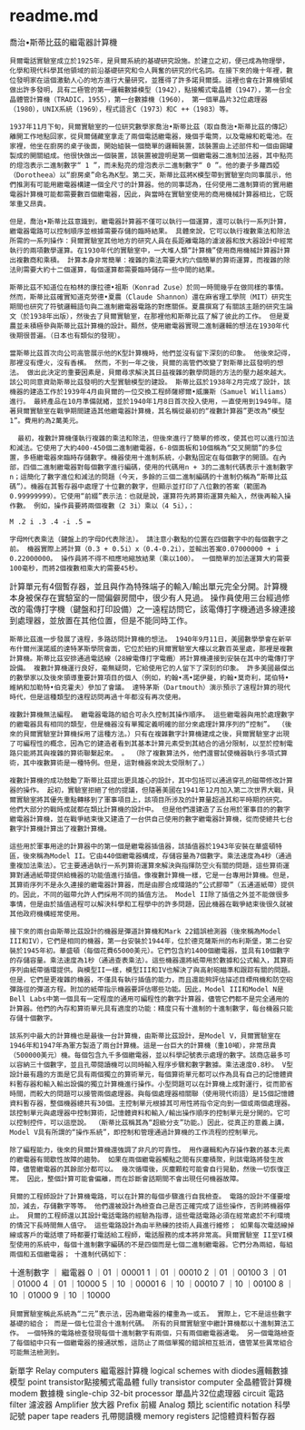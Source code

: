 # readme.md

喬治•斯蒂比茲的繼電器計算機
    
    貝爾電話實驗室成立於1925年，是貝爾系統的基礎研究設施。於建立之初，便已成為物理學，化學和現代科學其他領域的前沿基礎研究和令人興奮的研究的代名詞。在接下來的幾十年裡，數位發明家在這個激動人心的地方進行大量研究，並獲得了許多諾貝爾獎。這裡也會在計算機領域做出許多發明，具有二極管的第一邏輯數據模型（1942），點接觸式電晶體（1947），第一台全晶體管計算機（TRADIC，1955），第一台數據機（1960）， 第一個單晶片32位處理器（1980），UNIX系統（1969），程式語言C（1973）和C ++（1983）等。
    
    1937年11月下旬，貝爾實驗室的一位研究數學家喬治•斯蒂比茲（取自喬治•斯蒂比茲的傳記）離開工作地點回家，從貝爾儲藏室拿走了兩個電話繼電器，幾個手電筒，以及電線和乾電池。在家裡，他坐在廚房的桌子後面，開始組裝一個簡單的邏輯裝置，該裝置由上述部件和一個由錫罐製成的開關組成。他很快做出一個裝置，該裝置被證明是第一個繼電器二進制加法器，其中點亮的燈泡表示二進制數字“ 1 ”，而未點亮的燈泡表示二進制數字“ 0 ”。他的妻子多蘿西婭（Dorotheea）以“廚房桌”命名為K型。第二天，斯蒂比茲將K模型帶到實驗室向同事展示，他們推測有可能用繼電器構建一個全尺寸的計算器。他的同事認為，任何使用二進制算術的實用繼電器計算機可能都需要數百個繼電器，因此，與當時在實驗室使用的商用機械計算器相比，它既笨重又昂貴。
	
	但是，喬治•斯蒂比茲意識到，繼電器計算器不僅可以執行一個運算，還可以執行一系列計算，繼電器電路可以控制順序並根據需要存儲的臨時結果。 具體來說，它可以執行複數乘法和除法所需的一系列操作：貝爾實驗室其他地方的研究人員在長距離電路的濾波器和放大器設計中經常執行的兩項數學運算。在1930年代的實驗室中，一大堆人類“計算機”使用商用機械計算器計算出複數商和乘積。 計算本身非常簡單：複雜的乘法需要大約六個簡單的算術運算，而複雜的除法則需要大約十二個運算，每個運算都需要臨時儲存一些中間的結果。
	
	斯蒂比茲不知道位在柏林的康拉德•祖斯（Konrad Zuse）於同一時間幾乎在做同樣的事情。 然而，斯蒂比茲確實知道克勞德•夏農（Claude Shannon）還在麻省理工學院（MIT）研究生期間也研究了符號邏輯語句與二進制繼電器電路的對應關係。夏農撰寫了有關該主題的研究生論文（於1938年出版），然後去了貝爾實驗室，在那裡他和斯蒂比茲了解了彼此的工作。 但是夏農並未積極參與斯蒂比茲計算機的設計。顯然，使用繼電器實現二進制邏輯的想法在1930年代後期很普遍。（日本也有類似的發現）。
    
    當斯蒂比茲首次向公司高管展示他的K型計算機時，他們並沒有留下深刻的印象。 他後來記得，那裡沒有煙火，沒有香檳。 然而，不到一年之後，貝爾的高管們改變了對斯蒂比茲發明的想法。 做出此決定的重要因素是，貝爾尋求解決其日益複雜的數學問題的方法的壓力越來越大。 該公司同意資助斯蒂比茲發明的大型實驗模型的建設。 斯蒂比茲於1938年2月完成了設計，該機器的建造工作於1939年4月由貝爾的一位交換工程師薩繆爾•威廉斯（Samuel Williams）進行。 最終產品在10月準備就緒，並於1940年1月8日首次投入使用，一直使用到1949年。隨著貝爾實驗室在戰爭期間建造其他繼電器計算機，其名稱從最初的“複數計算器”更改為“模型1”。費用約為2萬美元。
	  
	  最初，複數計算機僅執行複雜的乘法和除法，但後來進行了簡單的修改，使其也可以進行加法和減法。它使用了大約400-450個二進制繼電器，6-8個面板和10個稱為“交叉開關”的多位置，多極繼電器來臨時存儲數字。機器使用十進制系統，小數點固定在每個數字的開頭。在內部，四個二進制繼電器對每個數字進行編碼，使用的代碼用n + 3的二進制代碼表示十進制數字n；這簡化了數字進位和減法的問題（今天，多餘的三個二進制編碼的十進制仍稱為“斯蒂比茲碼”）。機器在其暫存器中處理了十位數的數字，但顯示並打印了八位數的答案（範圍為0.99999999）。它使用“前綴”表示法：也就是說，運算符先將算術運算先輸入，然後再輸入操作數。 例如，操作員要將兩個複數（2 3i）乘以（4 5i），：
    
    M .2 i .3 .4 -i .5 =
    
    字母M代表乘法（鍵盤上的字母D代表除法）。 請注意小數點的位置在四個數字中的每個數字之前。 機器實際上將計算（0.3 + 0.5i）x（0.4-0.2i），並輸出答案0.07000000 + i 0.22000000。 操作員將不得不相應地縮放結果（乘以100）。 一個簡單的加法運算大約需要100毫秒，而將2個複數相乘大約需要45秒。
計算單元有4個暫存器，並且與作為特殊端子的輸入/輸出單元完全分開。計算機本身被保存在實驗室的一間偏僻房間中，很少有人見過。 操作員使用三台經過修改的電傳打字機（鍵盤和打印設備）之一遠程訪問它，該電傳打字機通過多線連接到處理器，並放置在其他位置，但是不能同時工作。
	
	斯蒂比茲進一步發展了遠程，多路訪問計算機的想法。 1940年9月11日，美國數學學會在新罕布什爾州漢諾威的達特茅斯學院會面，它位於紐約貝爾實驗室大樓以北數百英里處，那裡是複數計算機。斯蒂比茲安排通過電話線（28線電傳打字電纜）將計算機連接到安裝在其中的電傳打字設備。 複數計算機運行良好，毫無疑問，它給使用它的人留下了深刻的印象。 許多美國最傑出的數學家以及後來領導重要計算項目的個人（例如，約翰•馮•諾伊曼，約翰•莫奇利，諾伯特•維納和加勒特•伯克霍夫）參加了會議。 達特茅斯（Dartmouth）演示預示了遠程計算的現代時代，但是這種類型的遠程訪問再過十年都沒有再次使用。
    
    複數計算機無法編程。 繼電器電路的組合可永久控制其操作順序。 這些繼電器與用於處理數字的繼電器具有相同的類型，但是機器沒有單獨定義明確的部分來處理計算序列的“控制”。 （後來的貝爾實驗室計算機採用了這種方法。）只有在複雜數字計算機建成之後，貝爾實驗室才出現了可編程性的概念，因為它的建造者看到其基本計算元素受到其結合的過分限制，以至於控制電路只能將其與複雜的算術聯繫起來。 。 （除了複數算法外，他們還嘗試使機器執行多項式算術，其中複數算術是一種特例。但是，這對機器來說太受限制了。）
    
    複數計算機的成功鼓勵了斯蒂比茲提出更具雄心的設計，其中包括可以通過穿孔的磁帶修改計算器的操作。 起初，實驗室拒絕了他的提議，但隨著美國在1941年12月加入第二次世界大戰，貝爾實驗室將其優先重點轉移到了軍事項目上，該項目所涉及的計算量超過其和平時期的研究。 他們大部分的戰時成就都在類比計算機的設計中。 但是他們還建造了五台用於軍事目的的數字繼電器計算機，並在戰爭結束後又建造了一台供自己使用的數字繼電器計算機，從而使總共七台數字計算機計算出了複數計算機。
    
    這些用於軍事用途的計算器中的第一個是繼電器插值器，該插值器於1943年安裝在華盛頓特區，後來稱為Model II。它由440個繼電器構成，存儲容量為7個數字。乘法速度為4秒（通過重複加法乘法）。它主要通過執行一系列算術運算來解決與指揮防空火有關的問題，這些算術運算對通過紙帶提供給機器的功能值進行插值。像複數計算機一樣，它是一台專用計算機。但是，其算術序列不是永久連接的繼電器計算器，而是由膠合成環路的“公式膠帶”（五通道紙帶）提供的。因此，不同的磁帶允許人們採用不同的插值方法。 Model II除了插值之外並不能做很多事情，但是由於插值過程可以解決科學和工程學中的許多問題，因此機器在戰爭結束後很久就被其他政府機構經常使用。
    
    接下來的兩台由斯蒂比茲設計的機器是彈道計算機和Mark 22錯誤檢測器（後來稱為Model III和IV），它們是相同的機器，第一台安裝於1944年，位於德克薩斯州的布利斯堡，第二台安裝於1945年初。華盛頓（每個花費65000美元）。它們包含約1400個繼電器，並具有10個數字的存儲容量。乘法速度為1秒（通過查表乘法）。這些機器還將紙帶用於數據和公式輸入，其算術序列由紙帶循環提供。與模型II一樣，模型III和IV也解決了與高射砲瞄準和跟踪有關的問題。但是，它們是更複雜的機器，不僅具有執行插值的能力，而且還能夠評估描述目標飛機和防空砲彈路徑的彈道方程。附加的紙帶指示機器要評估哪些功能。因此，Model III和Model N是Bell Labs中第一個具有一定程度的通用可編程性的數字計算器，儘管它們都不是完全通用的計算器。他們的內存和算術單元具有適度的功能：精度只有十進制的十進制數字，每台機器只能存儲十個數字。
    
    該系列中最大的計算機也是最後一台計算機，由斯蒂比茲設計，是Model V，貝爾實驗室在1946年和1947年為軍方製造了兩台計算機。這是一台巨大的計算機（重10噸），非常昂貴（500000美元）機。每個包含九千多個繼電器，並以科學記號表示處理的數字。該商店最多可以容納三十個數字，並且孔帶閱讀機可以同時輸入程序步驟和數字數據。乘法速度0.8秒。 V型設計最有趣的方面是它具有兩個獨立的算術單元，每個算術單元都可以作為具有自己的記憶體資料暫存器和輸入輸出設備的獨立計算機進行操作。小型問題可以在計算機上成對運行，從而節省時間，而較大的問題可以接管兩個處理器。與每個處理器相關聯（使用現代術語）是15個記憶體資料暫存器，整個機器總共有30個。主控制單元根據其可用性將指令定向到一個或兩個處理器。該控制單元與處理器中控制算術，記憶體資料和輸入/輸出操作順序的控制單元是分開的。它可以控制控件，可以這麼說。 （斯蒂比茲稱其為“超級分支”功能。）因此，從真正的意義上講，Model V具有所謂的“操作系統”，即控制和管理通過計算機的工作流程的控制單元。
    
    除了編程能力，後來的貝爾計算機還強調了非凡的可靠性。 用作邏輯和內存操作數的基本元素的繼電器有間歇性故障的趨勢。 如果在兩個繼電器觸點之間有灰塵積聚，則該電路將發生故障，儘管繼電器的其餘部分都可以。 幾次循環後，灰塵顆粒可能會自行晃動，然後一切恢復正常。 因此，整個計算可能會偏離，而在診斷會話期間不會出現任何機器故障。
    
    貝爾的工程師設計了計算機電路，可以在計算的每個步驟進行自我檢查。 電路的設計不僅要增加，減去，存儲數字等等。 他們還被設計為檢查自己是否正確完成了這些操作，否則將機器停止。 貝爾的工程師還以其設計電話電路的經驗為指導，這些電話電路必須在經常處於不利環境的情況下長時間無人值守。 這些電路設計為由半熟練的技術人員進行維修； 如果每次電話線掉線或客戶的電話壞了時都要打電話給工程師，電話服務的成本將非常高。貝爾實驗室 II至VI模型使用的系統中，每個十進制數字編碼的不是四個而是七個二進制繼電器。它們分為兩組，每組兩個和五個繼電器； 十進制代碼如下：

十進制數字     ｜ 繼電器
0	            ｜01	  ｜00001
1	            ｜01	  ｜00010
2	            ｜01	  ｜00100
3	            ｜01	  ｜01000
4	            ｜01	  ｜10000
5	            ｜10	  ｜00001
6	            ｜10	  ｜00010
7	            ｜10	  ｜00100
8	            ｜10	  ｜01000
9	            ｜10	  ｜10000
    
    貝爾實驗室稱此系統為“二元”表示法，因為繼電器的權重為一或五。 實際上，它不是這些數字基礎的組合； 而是一個七位混合十進制代碼。 所有的貝爾實驗室中繼計算機都以十進制算法工作。 一個特殊的電路檢查發現每個十進制數字有兩個，只有兩個繼電器通電。 另一個電路檢查了每個組中只有一個繼電器的接通狀態，這防止了兩個單獨的錯誤相互抵消，儘管某些異常組合可能無法檢測到。
    
新單字
Relay computers 繼電器計算機
logical schemes with diodes邏輯數據模型
point transistor點接觸式電晶體
fully transistor computer 全晶體管計算機
modem 數據機
single-chip 32-bit processor 單晶片32位處理器
circuit 電路
filter 濾波器
Amplifier 放大器
Prefix 前綴
Analog 類比
scientific notation 科學記號
paper tape readers 孔帶閱讀機
memory registers 記憶體資料暫存器


